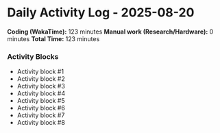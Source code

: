# Daily Activity Log - 2025-08-20

**Coding (WakaTime):** 123 minutes
**Manual work (Research/Hardware):** 0 minutes
**Total Time:** 123 minutes

### Activity Blocks
- Activity block #1
- Activity block #2
- Activity block #3
- Activity block #4
- Activity block #5
- Activity block #6
- Activity block #7
- Activity block #8
